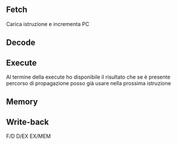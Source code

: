 ## Fetch
Carica istruzione e incrementa PC
## Decode
## Execute
Al termine della execute ho disponibile il risultato che se è presente percorso di propagazione posso già usare nella prossima istruzione
## Memory
## Write-back

F/D
D/EX
EX/MEM